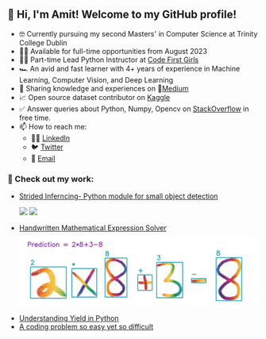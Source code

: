 ## 👋 Hi, I'm Amit! Welcome to my GitHub profile! 

* 🤓 Currently pursuing my second Masters' in Computer Science at Trinity College Dublin
* 👨‍💻 Available for full-time opportunities from August 2023
* 🧑‍🏫 Part-time Lead Python Instructor at [Code First Girls](https://codefirstgirls.com/)
* 🏎️ An avid and fast learner with 4+ years of experience in Machine Learning, Computer Vision, and Deep Learning
* 📝 Sharing knowledge and experiences on 📓[Medium](https://amitamola.medium.com/)
* 📈 Open source dataset contributor on [Kaggle](https://www.kaggle.com/amitamola/datasets)
* ✅ Answer queries about Python, Numpy, Opencv on [StackOverflow](https://stackoverflow.com/users/2126357/amit-amola) in free time.
* 📫 How to reach me: 
    * 👨‍💼 [LinkedIn](https://www.linkedin.com/in/amitamola/)
    * 🐦 [Twitter](https://twitter.com/amit_amola)
    * 📧 [Email](mailto:amitamola.dun@gmail.com)

### 🎯 Check out my work:
   * [Strided Inferncing- Python module for small object detection](https://github.com/Bridgei2i/strided_inference)
        <p float="center">
          <img src="https://github.com/Bridgei2i/strided_inference/blob/master/images/result_without_strided.jpg"  width="350">
          <img src="https://github.com/Bridgei2i/strided_inference/blob/master/images/result_with_strided.jpg"  width="350">
        </p>
   * [Handwritten Mathematical Expression Solver](https://github.com/amitamola/maths_expression_solver_ml_project)
        <p float="center">
          <img src="https://github.com/amitamola/maths_expression_solver_ml_project/blob/main/solved2.png"  width="600">
        </p>
   * [Understanding Yield in Python](https://amitamola.medium.com/understanding-yield-in-python-b11e7e23d674)
   * [A coding problem so easy yet so difficult](https://amitamola.medium.com/a-problem-so-easy-yet-so-difficult-d46c347531d1)
